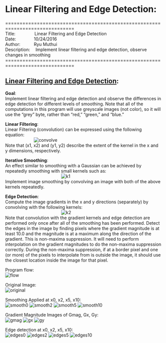 # Linear Filtering and Edge Detection: 
==============================================================================<br>
Title:&emsp;&emsp;&emsp;&nbsp;&nbsp;&nbsp;&nbsp;
Linear Filtering and Edge Detection<br>
Date:&emsp;&emsp;&emsp;&nbsp;&nbsp;&nbsp;
10/24/2016<br>
Author:&emsp;&emsp;&nbsp;&nbsp;&nbsp;&nbsp;Ryu Muthui<br>
Description:&emsp;&nbsp;Implement linear filtering and edge detection, observe changes in smoothing
==============================================================================<br>

## <a href="https://github.com/Coderaulic/Computer_Vision/blob/master/Program2/Program2.cpp">Linear Filtering and Edge Detection</a>:

<strong>Goal</strong>:<br> Implement linear filtering and edge detection and observe the differences in edge detection for different levels of smoothing.
Note that all of the computations in this program will use greyscale images (not color), so it will use the “grey” byte,
rather than “red,” “green,” and “blue.”

<strong>Linear Filtering</strong>:<br>
Linear Filtering (convolution) can be expressed using the following equation:<br>&emsp;&emsp;&emsp;&emsp;&emsp;&emsp;&nbsp;
![convolve](https://cloud.githubusercontent.com/assets/10789046/24433617/d76ec8de-13de-11e7-9f91-7bb7869d484c.jpg)<br>
Note that (x1, x2) and (y1, y2) describe the extent of the kernel in the x and y dimensions, respectively.

<strong>Iterative Smoothing</strong>:<br>
An effect similar to smoothing with a Gaussian can be achieved by repeatedly smoothing with small kernels such as:<br>
&emsp;&emsp;&emsp;&emsp;&emsp;&emsp;&nbsp;&emsp;&emsp;&emsp;&emsp;&emsp;&emsp;&nbsp;
![k1](https://cloud.githubusercontent.com/assets/10789046/24433921/fb31b4fa-13e0-11e7-8e68-ce1877bf5ace.jpg)<br>
Implement image smoothing by convolving an image with both of the above kernels repeatedly.

<strong>Edge Detection</strong>:<br>
Compute the image gradients in the x and y directions (separately) by convolving with the following kernels:<br>
&emsp;&emsp;&emsp;&emsp;&emsp;&emsp;&nbsp;&emsp;&emsp;&emsp;&emsp;&emsp;&emsp;&nbsp;
![k2](https://cloud.githubusercontent.com/assets/10789046/24433922/fb3bfca8-13e0-11e7-8e32-7020bb20e262.jpg)<br>
Note that convolution with the gradient kernels and edge detection are performed only once after all of the
smoothing has been performed. Detect the edges in the image by finding pixels where the gradient magnitude is at
least 10.0 and the magnitude is at a maximum along the direction of the gradient. This is non-maxima suppression.
It will need to perform interpolation on the gradient magnitudes to do the non-maxima suppression correctly.
During the non-maxima suppression, if at a border pixel and one (or more) of the pixels to interpolate from is
outside the image, it should use the closest location inside the image for that pixel.

Program flow:<br>
![flow](https://cloud.githubusercontent.com/assets/10789046/24433981/6a01c906-13e1-11e7-8a7c-b44414a69d61.jpg)<br>

Original Image:<br>
![original](https://cloud.githubusercontent.com/assets/10789046/24434121/625db934-13e2-11e7-9501-193877fad73f.jpg)<br>

Smoothing Applied at x0, x2, x5, x10:<br>
![smooth0](https://cloud.githubusercontent.com/assets/10789046/24434198/f0a4f64e-13e2-11e7-9f54-80e53ba5d3c2.jpg)
![smooth2](https://cloud.githubusercontent.com/assets/10789046/24434196/f0a3781e-13e2-11e7-918f-af9797f14e72.jpg)
![smooth5](https://cloud.githubusercontent.com/assets/10789046/24434197/f0a47692-13e2-11e7-8fe5-4f1d7bdef0b4.jpg)
![smooth10](https://cloud.githubusercontent.com/assets/10789046/24434195/f09f9168-13e2-11e7-9443-d6a06f9a07d8.jpg)

Gradient Magnitude Images of Gmag, Gx, Gy:<br>
![gmag](https://cloud.githubusercontent.com/assets/10789046/24434288/85d99ae4-13e3-11e7-9450-0bec51efba51.jpg)
![gx](https://cloud.githubusercontent.com/assets/10789046/24434292/87a6449e-13e3-11e7-9c3e-962960717114.jpg)
![gy](https://cloud.githubusercontent.com/assets/10789046/24434293/87c3cf6e-13e3-11e7-82ca-074a1b8cbd1e.jpg)

Edge detection at x0, x2, x5, x10:<br>
![edges0](https://cloud.githubusercontent.com/assets/10789046/24434375/f79dffa8-13e3-11e7-8339-29c2c6286f2b.jpg)
![edges2](https://cloud.githubusercontent.com/assets/10789046/24434376/f7a116fc-13e3-11e7-82fa-1873dbdf58ad.jpg)
![edges5](https://cloud.githubusercontent.com/assets/10789046/24434377/f7a375aa-13e3-11e7-8a55-7235c959588d.jpg)
![edges10](https://cloud.githubusercontent.com/assets/10789046/24434374/f79dfb70-13e3-11e7-8b63-05b877bea343.jpg)




